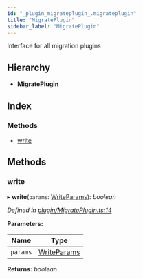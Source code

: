 ```yaml
---
id: "_plugin_migrateplugin_.migrateplugin"
title: "MigratePlugin"
sidebar_label: "MigratePlugin"
---
```


Interface for all migration plugins

## Hierarchy

* **MigratePlugin**

## Index

### Methods

* [write](_plugin_migrateplugin_.migrateplugin.md#write)

## Methods

###  write

▸ **write**(`params`: [WriteParams](_plugin_migrateplugin_.writeparams.md)): *boolean*

*Defined in [plugin/MigratePlugin.ts:14](https://github.com/aerogear/graphback/blob/b39280e7/packages/graphql-migrations/src/plugin/MigratePlugin.ts#L14)*

**Parameters:**

Name | Type |
------ | ------ |
`params` | [WriteParams](_plugin_migrateplugin_.writeparams.md) |

**Returns:** *boolean*
